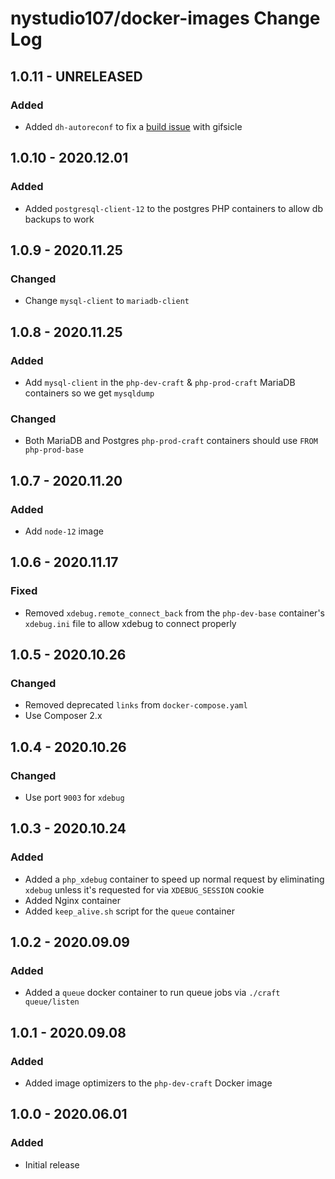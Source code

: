 # nystudio107/docker-images Change Log

## 1.0.11 - UNRELEASED
### Added
* Added `dh-autoreconf` to fix a [build issue](https://github.com/imagemin/imagemin-gifsicle/issues/37#issuecomment-578115789) with gifsicle

## 1.0.10 - 2020.12.01
### Added
* Added `postgresql-client-12` to the postgres PHP containers to allow db backups to work

## 1.0.9 - 2020.11.25
### Changed
* Change `mysql-client` to `mariadb-client`

## 1.0.8 - 2020.11.25
### Added
* Add `mysql-client` in the `php-dev-craft` & `php-prod-craft` MariaDB containers so we get `mysqldump`

### Changed
* Both MariaDB and Postgres `php-prod-craft` containers should use `FROM php-prod-base`

## 1.0.7 - 2020.11.20
### Added
* Add `node-12` image

## 1.0.6 - 2020.11.17
### Fixed
* Removed `xdebug.remote_connect_back` from the `php-dev-base` container's `xdebug.ini` file to allow xdebug to connect properly

## 1.0.5 - 2020.10.26
### Changed
* Removed deprecated `links` from `docker-compose.yaml`
* Use Composer 2.x

## 1.0.4 - 2020.10.26
### Changed
* Use port `9003` for `xdebug`

## 1.0.3 - 2020.10.24
### Added
* Added a `php_xdebug` container to speed up normal request by eliminating `xdebug` unless it's requested for via `XDEBUG_SESSION` cookie
* Added Nginx container
* Added `keep_alive.sh` script for the `queue` container

## 1.0.2 - 2020.09.09
### Added
* Added a `queue` docker container to run queue jobs via `./craft queue/listen`

## 1.0.1 - 2020.09.08
### Added
* Added image optimizers to the `php-dev-craft` Docker image

## 1.0.0 - 2020.06.01
### Added
* Initial release
